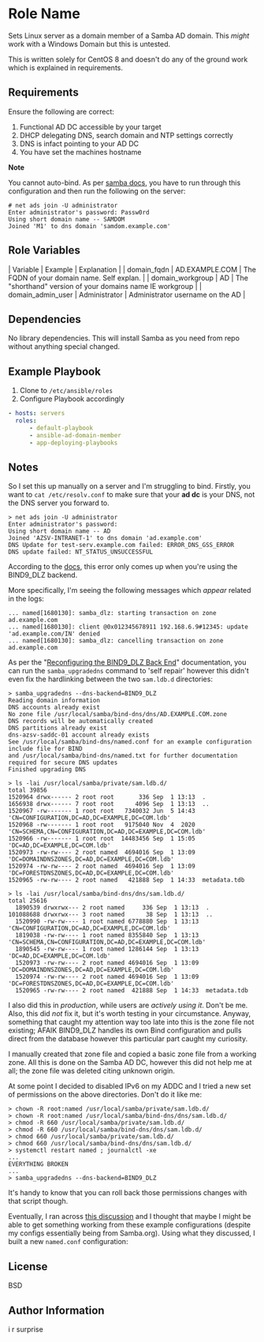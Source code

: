 Role Name
=========

Sets Linux server as a domain member of a Samba AD domain. This *might* work with a Windows Domain but this is untested.

This is written solely for CentOS 8 and doesn't do any of the ground work which is explained in requirements.

Requirements
------------

Ensure the following are correct: 

1. Functional AD DC accessible by your target
2. DHCP delegating DNS, search domain and NTP settings correctly
3. DNS is infact pointing to your AD DC
4. You have set the machines hostname

**Note**

You cannot auto-bind. As per [samba docs](https://wiki.samba.org/index.php/Setting_up_Samba_as_a_Domain_Member#Joining_the_Domain), you have to run through this configuration and then run the following on the server:

```
# net ads join -U administrator
Enter administrator's password: Passw0rd
Using short domain name -- SAMDOM
Joined 'M1' to dns domain 'samdom.example.com'
```

Role Variables
--------------

| Variable          | Example         | Explanation                                               |
| domain_fqdn       | AD.EXAMPLE.COM  | The FQDN of your domain name. Self explan.                |
| domain_workgroup  | AD              | The "shorthand" version of your domains name IE workgroup |
| domain_admin_user | Administrator   | Administrator username on the AD                          |

Dependencies
------------

No library dependencies. This will install Samba as you need from repo without anything special changed.

Example Playbook
----------------

1. Clone to `/etc/ansible/roles`
2. Configure Playbook accordingly

```yml
- hosts: servers
  roles:
      - default-playbook
      - ansible-ad-domain-member
      - app-deploying-playbooks
```

Notes
-----

So I set this up manually on a server and I'm struggling to bind. Firstly, you want to `cat /etc/resolv.conf` to make sure that your **ad dc** is your DNS, not the DNS server you forward to.

```
> net ads join -U administrator
Enter administrator's password:
Using short domain name -- AD
Joined 'AZSV-INTRANET-1' to dns domain 'ad.example.com'
DNS Update for test-serv.example.com failed: ERROR_DNS_GSS_ERROR
DNS update failed: NT_STATUS_UNSUCCESSFUL
```

According to the [docs](https://wiki.samba.org/index.php/Troubleshooting_Samba_Domain_Members), this error only comes up when you're using the BIND9_DLZ backend.

More specifically, I'm seeing the following messages which *appear* related in the logs:

```
... named[1680130]: samba_dlz: starting transaction on zone ad.example.com
... named[1680130]: client @0x012345678911 192.168.6.9#12345: update 'ad.example.com/IN' denied
... named[1680130]: samba_dlz: cancelling transaction on zone ad.example.com
```

As per the "[Reconfiguring the BIND9_DLZ Back End](https://wiki.samba.org/index.php/BIND9_DLZ_DNS_Back_End#Reconfiguring_the_BIND9_DLZ_Back_End)" documentation, you can run the `samba_upgradedns` command to 'self repair' however this didn't even fix the hardlinking between the two `sam.ldb.d` directories:

```
> samba_upgradedns --dns-backend=BIND9_DLZ
Reading domain information
DNS accounts already exist
No zone file /usr/local/samba/bind-dns/dns/AD.EXAMPLE.COM.zone
DNS records will be automatically created
DNS partitions already exist
dns-azsv-saddc-01 account already exists
See /usr/local/samba/bind-dns/named.conf for an example configuration include file for BIND
and /usr/local/samba/bind-dns/named.txt for further documentation required for secure DNS updates
Finished upgrading DNS

> ls -lai /usr/local/samba/private/sam.ldb.d/
total 39856
1520964 drwx------ 2 root root       336 Sep  1 13:13  .
1656938 drwx------ 7 root root      4096 Sep  1 13:13  ..
1520967 -rw------- 1 root root   7340032 Jun  5 14:43 'CN=CONFIGURATION,DC=AD,DC=EXAMPLE,DC=COM.ldb'
1520968 -rw------- 1 root root   9175040 Nov  4  2020 'CN=SCHEMA,CN=CONFIGURATION,DC=AD,DC=EXAMPLE,DC=COM.ldb'
1520966 -rw------- 1 root root  14483456 Sep  1 15:05 'DC=AD,DC=EXAMPLE,DC=COM.ldb'
1520973 -rw-rw---- 2 root named  4694016 Sep  1 13:09 'DC=DOMAINDNSZONES,DC=AD,DC=EXAMPLE,DC=COM.ldb'
1520974 -rw-rw---- 2 root named  4694016 Sep  1 13:09 'DC=FORESTDNSZONES,DC=AD,DC=EXAMPLE,DC=COM.ldb'
1520965 -rw-rw---- 2 root named   421888 Sep  1 14:33  metadata.tdb

> ls -lai /usr/local/samba/bind-dns/dns/sam.ldb.d/
total 25616
  1890539 drwxrwx--- 2 root named     336 Sep  1 13:13  .
101088688 drwxrwx--- 3 root named      38 Sep  1 13:13  ..
  1520990 -rw-rw---- 1 root named 6778880 Sep  1 13:13 'CN=CONFIGURATION,DC=AD,DC=EXAMPLE,DC=COM.ldb'
  1819038 -rw-rw---- 1 root named 8355840 Sep  1 13:13 'CN=SCHEMA,CN=CONFIGURATION,DC=AD,DC=EXAMPLE,DC=COM.ldb'
  1890545 -rw-rw---- 1 root named 1286144 Sep  1 13:13 'DC=AD,DC=EXAMPLE,DC=COM.ldb'
  1520973 -rw-rw---- 2 root named 4694016 Sep  1 13:09 'DC=DOMAINDNSZONES,DC=AD,DC=EXAMPLE,DC=COM.ldb'
  1520974 -rw-rw---- 2 root named 4694016 Sep  1 13:09 'DC=FORESTDNSZONES,DC=AD,DC=EXAMPLE,DC=COM.ldb'
  1520965 -rw-rw---- 2 root named  421888 Sep  1 14:33  metadata.tdb
```

I also did this in *production*, while users are *actively using it*. Don't be me. Also, this did *not* fix it, but it's worth testing in your circumstance. Anyway, something that caught my attention way too late into this is the zone file not existing; AFAIK BIND9_DLZ handles its own Bind configuration and pulls direct from the database however this particular part caught my curiosity. 

I manually created that zone file and copied a basic zone file from a working zone. All this is done on the Samba AD DC, however this did not help me at all; the zone file was deleted citing unknown origin.

At some point I decided to disabled IPv6 on my ADDC and I tried a new set of permissions on the above directories. Don't do it like me:

```
> chown -R root:named /usr/local/samba/private/sam.ldb.d/
> chown -R root:named /usr/local/samba/bind-dns/dns/sam.ldb.d/
> chmod -R 660 /usr/local/samba/private/sam.ldb.d/
> chmod -R 660 /usr/local/samba/bind-dns/dns/sam.ldb.d/
> chmod 660 /usr/local/samba/private/sam.ldb.d/
> chmod 660 /usr/local/samba/bind-dns/dns/sam.ldb.d/
> systemctl restart named ; journalctl -xe
...
EVERYTHING BROKEN
...
> samba_upgradedns --dns-backend=BIND9_DLZ
```

It's handy to know that you can roll back those permissions changes with that script though.

Eventually, I ran across [this discussion](https://mailing.unix.samba-technical.narkive.com/GxiD1wEO/samba4-and-bind9-dynamic-udpdates-not-working-anymore) and I thought that maybe I might be able to get something working from these example configurations (despite my configs essentially being from Samba.org). Using what they discussed, I built a new `named.conf` configuration:



License
-------

BSD

Author Information
------------------

i r surprise